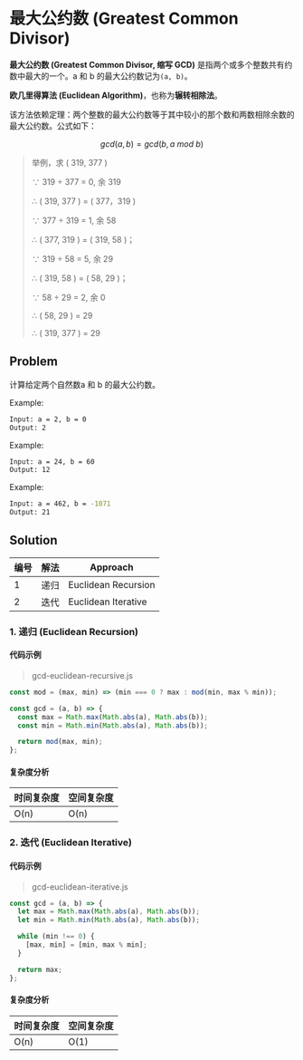 # 最大公约数 (Greatest Common Divisor)

**最大公约数 (Greatest Common Divisor, 缩写 GCD)** 是指两个或多个整数共有约数中最大的一个。a 和 b 的最大公约数记为`(a, b)`。

**欧几里得算法 (Euclidean Algorithm)**，也称为**辗转相除法**。

该方法依赖定理：两个整数的最大公约数等于其中较小的那个数和两数相除余数的最大公约数。公式如下：

$$
gcd(a,b) = gcd(b,a\ mod\ b)
$$

>举例，求 ( 319, 377 )
>
>∵ 319 ÷ 377 = 0, 余 319
>
>∴ ( 319, 377 ) = ( 377，319 )
>
>∵ 377 ÷ 319 = 1, 余 58
>
>∴ ( 377, 319 ) = ( 319, 58 )；
>
>∵ 319 ÷ 58 = 5, 余 29
>
>∴ ( 319, 58 ) = ( 58, 29 )；
>
>∵ 58 ÷ 29 = 2, 余 0
>
>∴ ( 58, 29 ) = 29
>
>∴ ( 319, 377 ) = 29

## Problem

计算给定两个自然数a 和 b 的最大公约数。

Example:

``` bash
Input: a = 2, b = 0
Output: 2
```

Example:

``` bash
Input: a = 24, b = 60
Output: 12
```

Example:

``` bash
Input: a = 462, b = -1071
Output: 21
```

## Solution

| 编号 | 解法 | Approach                  |
| ---- | ---- | ------------------- |
| 1    | 递归 | Euclidean Recursion |
| 2    | 迭代 | Euclidean Iterative |

### 1. 递归 (Euclidean Recursion)

#### 代码示例

> gcd-euclidean-recursive.js

```js
const mod = (max, min) => (min === 0 ? max : mod(min, max % min));

const gcd = (a, b) => {
  const max = Math.max(Math.abs(a), Math.abs(b));
  const min = Math.min(Math.abs(a), Math.abs(b));

  return mod(max, min);
};
```

#### 复杂度分析

| 时间复杂度 | 空间复杂度 |
| ---------- | ---------- |
| O(n)       | O(n)       |

### 2. 迭代 (Euclidean Iterative)

#### 代码示例

> gcd-euclidean-iterative.js

```js
const gcd = (a, b) => {
  let max = Math.max(Math.abs(a), Math.abs(b));
  let min = Math.min(Math.abs(a), Math.abs(b));

  while (min !== 0) {
    [max, min] = [min, max % min];
  }

  return max;
};
```

#### 复杂度分析

| 时间复杂度 | 空间复杂度 |
| ---------- | ---------- |
| O(n)       | O(1)       |
